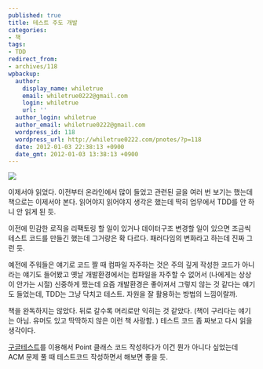 ```yaml
---
published: true
title: 테스트 주도 개발
categories:
- 책
tags:
- TDD
redirect_from:
- archives/118
wpbackup:
  author:
    display_name: whiletrue
    email: whiletrue0222@gmail.com
    login: whiletrue
    url: ''
  author_login: whiletrue
  author_email: whiletrue0222@gmail.com
  wordpress_id: 118
  wordpress_url: http://whiletrue0222.com/pnotes/?p=118
  date: 2012-01-03 22:38:13 +0900
  date_gmt: 2012-01-03 13:38:13 +0900
---
```


![](https://lh6.googleusercontent.com/-zg6tbqOPMUE/TwL_-OMbleI/AAAAAAAACTU/FZfxxNysHG0/s400/L.jpg)

이제서야 읽었다. 이전부터 온라인에서 많이 들었고 관련된 글을 여러 번 보기는 했는데 책으로는 이제서야 본다. 읽어야지 읽어야지 생각은
했는데 딱히 업무에서 TDD를 안 하니 안 읽게 된 듯.

이전에 민감한 로직을 리팩토링 할 일이 있거나 데이터구조 변경할 일이 있으면 조금씩 테스트 코드를 만들긴 했는데 그거랑은 확 다르다.
패러다임의 변화라고 하는데 진짜 그런 듯.

예전에 주워들은 얘기로 코드 짤 때 컴파일 자주하는 것은 주의 깊게 작성한 코드가 아니라는 얘기도 들어봤고 옛날 개발환경에서는 컴파일을
자주할 수 없어서 (나에게는 상상이 안가는 시절) 신중하게 짰는데 요즘 개발환경은 좋아져서 그렇지 않는 것 같다는 얘기도 들었는데, TDD는
그냥 닥치고 테스트. 자원을 잘 활용하는 방법의 느낌이랄까.

책을 완독하지는 않았다. 뒤로 갈수록 머리로만 익히는 것 같았다. (책이 구리다는 얘기는 아님. 유머도 있고 딱딱하지 않은 이런 책 사랑함.
) 테스트 코드 좀 짜보고 다시 읽을 생각이다.

[구글테스트](http://code.google.com/p/googletest/)를 이용해서 Point 클래스 코드 작성하다가 이건 뭔가
아니다 싶었는데 ACM 문제 풀 때 테스트코드 작성하면서 해보면 좋을 듯.
